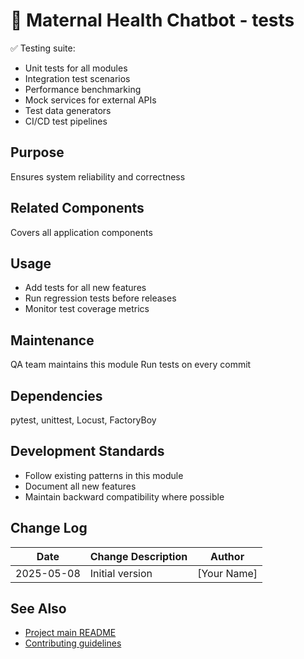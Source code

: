 # 🌸 Maternal Health Chatbot - tests

✅ Testing suite:
- Unit tests for all modules
- Integration test scenarios
- Performance benchmarking
- Mock services for external APIs
- Test data generators
- CI/CD test pipelines

## Purpose
Ensures system reliability and correctness

## Related Components
Covers all application components

## Usage
- Add tests for all new features
- Run regression tests before releases
- Monitor test coverage metrics

## Maintenance
QA team maintains this module
Run tests on every commit

## Dependencies
pytest, unittest, Locust, FactoryBoy

## Development Standards
- Follow existing patterns in this module
- Document all new features
- Maintain backward compatibility where possible

## Change Log
| Date       | Change Description      | Author       |
|------------|-------------------------|--------------|
| 2025-05-08 | Initial version         | [Your Name]  |

## See Also
- [Project main README](../README.md)
- [Contributing guidelines](../CONTRIBUTING.md)
